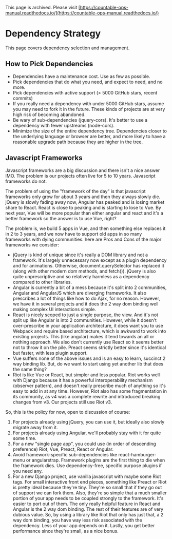 This page is archived. Please visit [https://countable-ops-manual.readthedocs.io/](https://countable-ops-manual.readthedocs.io/)
# Dependency Strategy

This page covers dependency selection and management.

## How to Pick Dependencies

  * Dependencies have a maintenance cost. Use as few as possible.
  * Pick dependencies that do what you need, and expect to need, and no more.
  * Pick dependencies with active support (> 5000 GitHub stars, recent commits)
  * If you really need a dependency with under 5000 GitHub stars, assume you may need to fork it in the future. These kinds of projects are at very high risk of becoming abandoned.
  * Be wary of sub-dependencies (jquery-cors). It's better to use a dependency with fewer upstreams (node-cors).
  * Minimize the size of the entire dependency tree. Dependencies closer to the underlying language or browser are better, and more likely to have a reasonable upgrade path because they are higher in the tree.

## Javascript Frameworks

Javascript frameworks are a big discussion and there isn't a nice answer IMO. The problem is our projects often live for 5 to 10 years. Javascript frameworks do not.

The problem of using the "framework of the day" is that javascript frameworks only grow for about 3 years and then they always slowly die. jQuery is slowly fading away now, Angular has peaked and is losing market share to React. React is close to peaking and is starting to lose to Vue. By next year, Vue will be more popular than either angular and react and it's a better framework so the answer is to use Vue, right?

The problem is, we build 5 apps in Vue, and then something else replaces it in 2 to 3 years, and we now have to support old apps in so many frameworks with dying communities. here are Pros and Cons of the major frameworks we consider:

  * jQuery is kind of unique since it's really a DOM library and not a framework. It's largely unnecessary now except as a plugin dependency and for animations. Otherwise, document.querySelector has replaced it (along with other modern dom methods, and fetch()). jQuery is also quite unprescriptive and so relatively harmless as a dependency compared to other libraries.
  * Angular is currently a bit of a mess because it's split into 2 communities, Angular and AngularJS which are diverging frameworks. It also prescribes a lot of things like how to do Ajax, for no reason. However, we have it in several projects and it does the 2 way dom binding well making complex UI interactions simple.
  * React is nicely scoped to just a single purpose, the view. And it's not split up like Angular is into 2 communities. However, while it doesn't over-prescribe in your application architecture, it does want you to use Webpack and require based architecture, which is awkward to work into existing projects. This (like angular) makes it tend towards an all or nothing approach. We also don't currently use React so it seems better not to throw it on the pile. Preact seems strictly better since it's identical but faster, with less plugin support.
  * Vue suffers none of the above issues and is an easy to learn, succinct 2 way binding lib. But, do we want to start using yet another lib that does the same thing?
  * Riot is like Vue or React, but simpler and less popular. Riot works well with Django because it has a powerful interoperability mechanism (observer pattern), and doesn't really prescribe much of anything so it's easy to add in at any time. However, Riot also has some fragmentation in its community, as v4 was a complete rewrite and introduced breaking changes from v3. Our projects still use Riot v3.

So, this is the policy for now, open to discussion of course:

1. For projects already using jQuery, you can use it, but ideally also slowly migrate away from it.
2. For projects already using Angular, we'll probably stay with it for quite some time.
3. For a new "single page app", you could use (in order of descending preference) Riot, Vue, Preact, React or Angular.
4. Avoid framework-specific sub-dependencies like react-hamburger-menu or angularstrap. Framework plugins are the first thing to die when the framework dies. Use dependency-free, specific purpose plugins if you need any.
5. For a new Django project, use vanilla javascript with maybe some Riot tags. For small interactive front end pieces, something like Preact or Riot is pretty ideal because they're tiny. They're so small that if they go out of support we can fork them. Also, they're so simple that a much smaller portion of your app needs to be coupled strongly to the framework. It's easier to port out of them. The only really helpful feature in React and Angular is the 2 way dom binding. The rest of their features are of very dubious value. So, by using a library like Riot that only has just that, a 2 way dom binding, you have way less risk associated with the dependency. Less of your app depends on it. Lastly, you get better performance since they're small, as a nice bonus.
